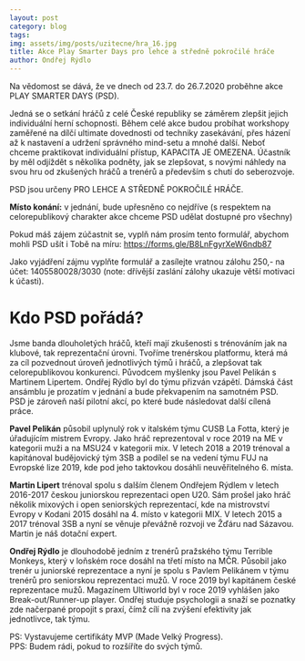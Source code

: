 ```yaml
---
layout: post
category: blog
tags:
img: assets/img/posts/uzitecne/hra_16.jpg
title: Akce Play Smarter Days pro lehce a středně pokročilé hráče
author: Ondřej Rýdlo
---
```


Na vědomost se dává, že ve dnech od 23.7. do 26.7.2020 proběhne akce PLAY SMARTER DAYS (PSD).

Jedná se o setkání hráčů z celé České republiky se záměrem zlepšit jejich individuální herní schopnosti. Během celé akce budou probíhat workshopy zaměřené na dílčí ultimate dovednosti od techniky zasekávání, přes házení až k nastavení a udržení správného mind-setu a mnohé další. Neboť chceme praktikovat individuální přístup, KAPACITA JE OMEZENA. Účastník by měl odjíždět s několika podněty, jak se zlepšovat, s novými náhledy na svou hru od zkušených hráčů a trenérů a především s chutí do seberozvoje.

PSD jsou určeny PRO LEHCE A STŘEDNĚ POKROČILÉ HRÁČE.

**Místo konání:** v jednání, bude upřesněno co nejdříve (s respektem na celorepublikový charakter akce chceme PSD udělat dostupné pro všechny)

Pokud máš zájem zúčastnit se, vyplň nám prosím tento formulář, abychom mohli PSD ušít i Tobě na míru: <https://forms.gle/B8LnFgyrXeW6ndb87>

Jako vyjádření zájmu vyplňte formulář a zasílejte vratnou zálohu 250,- na účet: 1405580028/3030 (note: dřívější zaslání zálohy ukazuje větší motivaci k účasti).

# Kdo PSD pořádá?

Jsme banda dlouholetých hráčů, kteří mají zkušenosti s trénováním jak na klubové, tak reprezentační úrovni. Tvoříme trenérskou platformu, která má za cíl pozvednout úroveň jednotlivých týmů i hráčů, a zlepšovat tak celorepublikovou konkurenci. Původcem myšlenky jsou Pavel Pelikán s Martinem Lipertem. Ondřej Rýdlo byl do týmu přizván vzápětí. Dámská část ansámblu je prozatím v jednání a bude překvapením na samotném PSD. PSD je zároveň naší pilotní akcí, po které bude následovat další cílená práce.

**Pavel Pelikán** působil uplynulý rok v italském týmu CUSB La Fotta, který je úřadujícím mistrem Evropy. Jako hráč reprezentoval v roce 2019 na ME v kategorii muži a na MSU24 v kategorii mix. V letech 2018 a 2019 trénoval a kapitánoval budějovický tým 3SB a podílel se na vedení týmu FUJ na Evropské lize 2019, kde pod jeho taktovkou dosáhli neuvěřitelného 6. místa.

**Martin Lipert** trénoval spolu s dalším členem Ondřejem Rýdlem v letech 2016-2017 českou juniorskou reprezentaci open U20. Sám prošel jako hráč několik mixových i open seniorských reprezentací, kde na mistrovství Evropy v Kodani 2015 dosáhl na 4. místo v kategorii MIX. V letech 2015 a 2017 trénoval 3SB a nyní se věnuje převážně rozvoji ve Žďáru nad Sázavou. Martin je náš dotační expert.

**Ondřej Rýdlo** je dlouhodobě jedním z trenérů pražského týmu Terrible Monkeys, který v loňském roce dosáhl na třetí místo na MČR. Působil jako trenér u juniorské reprezentace a nyní je spolu s Pavlem Pelikánem v týmu trenérů pro seniorskou reprezentaci mužů. V roce 2019 byl kapitánem české reprezentace mužů. Magazínem Ultiworld byl v roce 2019 vyhlášen jako Break-out/Runner-up player. Ondřej studuje psychologii a snaží se poznatky zde načerpané propojit s praxí, čímž cílí na zvýšení efektivity jak jednotlivce, tak týmu.

PS: Vystavujeme certifikáty MVP (Made Velký Progress).  
PPS: Budem rádi, pokud to rozšíříte do svých týmů.
